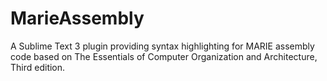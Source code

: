 MarieAssembly
=============

A Sublime Text 3 plugin providing syntax highlighting for MARIE assembly code based on The Essentials of Computer Organization and Architecture, Third edition.
